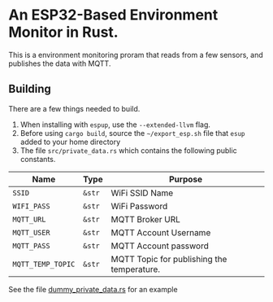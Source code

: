 # An ESP32-Based Environment Monitor in Rust.

This is a environment monitoring proram that reads from a few sensors, and
publishes the data with MQTT.

## Building

There are a few things needed to build.

1. When installing with `espup`, use the `--extended-llvm` flag.
2. Before using `cargo build`, source the `~/export_esp.sh` file that `esup` added to your home directory
3. The file `src/private_data.rs` which contains the following public constants.

|       Name        |  Type  |                  Purpose                   |
| ----------------- | ------ | ------------------------------------------ |
| `SSID`            | `&str` | WiFi SSID Name                             |
| `WIFI_PASS`       | `&str` | WiFi Password                              |
| `MQTT_URL`        | `&str` | MQTT Broker URL                            |
| `MQTT_USER`       | `&str` | MQTT Account Username                      |
| `MQTT_PASS`       | `&str` | MQTT Account password                      |
| `MQTT_TEMP_TOPIC` | `&str` | MQTT Topic for publishing the temperature. |

See the file [dummy_private_data.rs](src/dummy_private_data.rs) for an example
